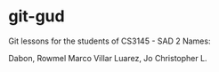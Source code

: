 # git-gud
Git lessons for the students of CS3145 - SAD 2
Names:

Dabon, Rowmel Marco
Villar Luarez, Jo Christopher L.
